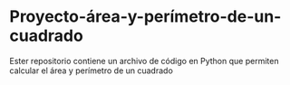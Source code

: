 # Proyecto-área-y-perímetro-de-un-cuadrado
Ester repositorio contiene un archivo de código en Python que permiten calcular el área y perímetro de un cuadrado 
